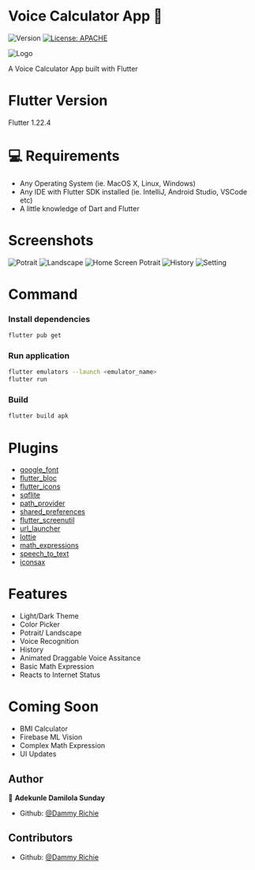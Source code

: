 # Voice Calculator App 👋

![Version](https://img.shields.io/badge/version-2.0.0-blue.svg?cacheSeconds=2592000)
[![License: APACHE](https://img.shields.io/badge/License-APACHE-yellow.svg)](#)

![Logo](assets/images/logo.png)

A Voice Calculator App built with Flutter

# Flutter Version

Flutter 1.22.4

# 💻 Requirements

- Any Operating System (ie. MacOS X, Linux, Windows)
- Any IDE with Flutter SDK installed (ie. IntelliJ, Android Studio, VSCode etc)
- A little knowledge of Dart and Flutter

# Screenshots

![Potrait](ss/ss1.png)
![Landscape](ss/ss2.png)
![Home Screen Potrait](screenshots/ss3.png)
![History](ss/ss4.png)
![Setting](ss/ss5.png)

# Command

### Install dependencies

```sh
flutter pub get
```

### Run application

```sh
flutter emulators --launch <emulator_name>
flutter run
```

### Build

```sh
flutter build apk
```

# Plugins

- [google_font](https://pub.dev/packages/google_font)
- [flutter_bloc](https://pub.dev/packages/flutter_bloc)
- [flutter_icons](https://pub.dev/packages/flutter_icons)
- [sqflite](https://pub.dev/packages/sqflite)
- [path_provider](https://pub.dev/packages/path_provider)
- [shared_preferences](https://pub.dev/packages/shared_preferences)
- [flutter_screenutil](https://pub.dev/packages/flutter_screenutil)
- [url_launcher](https://pub.dev/packages/url_launcher)
- [lottie](https://pub.dev/packages/lottie)
- [math_expressions](https://pub.dev/packages/math_expressions)
- [speech_to_text](https://pub.dev/packages/speech_to_text)
- [iconsax](https://pub.dev/packages/iconsax)

# Features

- Light/Dark Theme
- Color Picker
- Potrait/ Landscape
- Voice Recognition
- History
- Animated Draggable Voice Assitance
- Basic Math Expression
- Reacts to Internet Status

# Coming Soon

- BMI Calculator
- Firebase ML Vision
- Complex Math Expression
- UI Updates

## Author

👤 **Adekunle Damilola Sunday**

- Github: [@Dammy Richie](https://github.com/ichie2)

## Contributors

- Github: [@Dammy Richie](https://github.com/ichie2)
